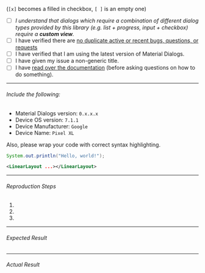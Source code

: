 (`[x]` becomes a filled in checkbox, `[ ]` is an empty one)

- [ ] *I understand that dialogs which require a combination of different dialog types provided by this library (e.g. list + progress, input + checkbox) require a **custom view**.*
- [ ] I have verified there are [no duplicate active or recent bugs, questions, or requests](https://github.com/afollestad/material-dialogs/issues?q=is%3Aissue+is%3Aclosed)
- [ ] I have verified that I am using the latest version of Material Dialogs.
- [ ] I have given my issue a non-generic title.
- [ ] I have [read over the documentation](https://github.com/afollestad/material-dialogs/blob/master/README.md) (before asking questions on how to do something).

---

###### Include the following:
 - Material Dialogs version: `0.x.x.x`
 - Device OS version: `7.1.1`
 - Device Manufacturer: `Google`
 - Device Name: `Pixel XL`

Also, please wrap your code with correct syntax highlighting.

```java
System.out.println("Hello, world!");
```

```xml
<LinearLayout ...></LinearLayout>
```
 
---
 
###### Reproduction Steps

1. 
2. 
3. 

---

###### Expected Result

---

###### Actual Result

